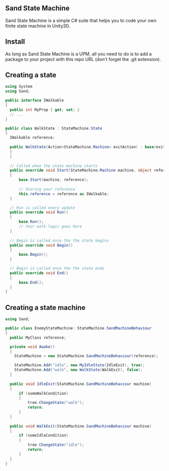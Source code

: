 ## Sand State Machine

Sand State Machine is a simple C# suite that helps you to code your own finite state machine in Unity3D. 

## Install

As long as Sand State Machine is a UPM, all you need to do is to add a package to your project with this repo URL (don't forget the .git extension).

## Creating a state

```C#
using System
using Sand;

public interface IWalkable 
{
  public int MyProp { get; set; }
  // ...
}

public class WalkState : StateMachine.State
{
  IWalkable reference;
  
  public WalkState(Action<StateMachine.Machine> exitAction) : base(exitAction)
  {
  }
  
  // Called when the state machine starts
  public override void Start(StateMachine.Machine machine, object reference)
  {
      base.Start(machine, reference);
      
      // Storing your reference
      this.reference = reference as IWalkable;
  }

  // Run is called every update
  public override void Run()
  {
      base.Run();
      // Your walk logic goes here
  }
  
  // Begin is called once the the state begins
  public override void Begin()
  {
      base.Begin();
  }

  // Begin is called once the the state ends
  public override void End()
  {
      base.End();
  }
}

```

## Creating a state machine

```C#
using Sand;

public class EnemyStateMachine: StateMachine.SandMachineBehaviour
{
  public MyClass reference;

  private void Awake()
  {
    StateMachine = new StateMachine.SandMachineBehaviour(reference);

    StateMachine.Add("idle", new MyIdleState(IdleExit), true);
    StateMachine.Add("walk", new WalkState(WalkExit), false);
  }
  
  public void IdleExit(StateMachine.SandMachineBehaviour machine)
  {
      if (someWalkCondition)
      {
          tree.ChangeState("walk");
          return;
      }
  }
  
  public void WalkExit(StateMachine.SandMachineBehaviour machine)
  {
      if (someIdleCondition)
      {
          tree.ChangeState("idle");
          return;
      }
  }
}
```
